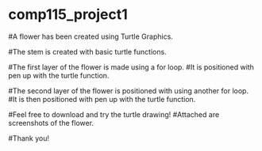 # comp115_project1

#A flower has been created using Turtle Graphics.

#The stem is created with basic turtle functions.

#The first layer of the flower is made using a for loop.
#It is positioned with pen up with the turtle function.

#The second layer of the flower is positioned with using another for loop.
#It is then positioned with pen up with the turtle function.

#Feel free to download and try the turtle drawing!
#Attached are screenshots of the flower.

#Thank you!

